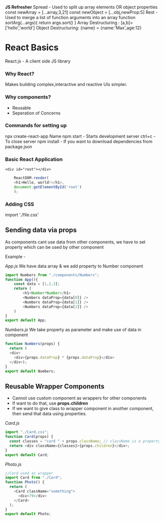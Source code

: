 **JS Refresher**
Spread - Used to split up array elements OR object properties 
    const newArray = [...array,3,21]
    const newObject = [...obj,newProp:5]
Rest - Used to merge a list of function arguments into an array
    function sortArg(...args){
        return args.sort()
    }
Array Destructuring : [a,b]=['hello','world']
Object Destructuring: {name} = {name:'Max',age:12}


# React Basics
React.js - A client side JS library

### Why React?
Makes building complex,interactive and reactive UIs simpler.

### Why components?
- Reusable
- Seperation of Concerns

### Commands for setting up 
npx create-react-app Name
npm start - Starts development server
ctrl+c - To close server
npm install - If you want to download dependencies from package.json

### Basic React Application 
    <div id="root"></div>
```javascript
    ReactDOM.render(
    <h1>Hello, world!</h1>,
    document.getElementById('root')
    );
```
### Adding CSS 
import './file.css'

## Sending data via props 

As components cant use data from other components, we have to set property which can be used by other component

Example -

*_App.js_* 
We have data array & we add property to Number component
```javascript
import Numbers from "./components/Numbers";
function App(){
    const data = [1,2,3];
    return (
        <h1>Number*Number</h1> 
        <Numbers dataProp={data[0]} />
        <Numbers dataProp={data[1]} />
        <Numbers dataProp={data[2]} />
    )
}
export default App;
```
*_Numbers.js_*
We take property as parameter and make use of data in component
```javascript
function Numbers(props) {
  return (
  <div>
    <div>{props.dataProp} * {props.dataProp}</div>
  </div>);
}
export default Numbers;
```

## Reusable Wrapper Components

- Cannot use custom component as wrappers for other components
- If want to do that, use **props.children**
- If we want to give class to wrapper component in another component, then send that data using properties.

*_Card.js_*
```javascript
import "./Card.css";
function Card(props) {
  const classes = "card " + props.className; // className is a property
  return <div className={classes}>{props.children}</div>;
}
export default Card;
```
*_Photo.js_*
```javascript
//Card used as wrapper
import Card from "./Card";
function Photo() {  
  return (
    <Card className="something"> 
      <div>79</div>
    </Card>
  );
}
export default Photo;
```

















